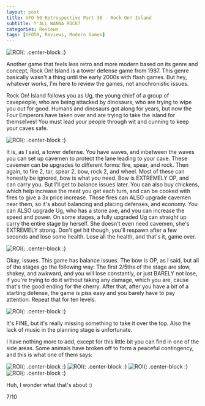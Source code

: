 ```yaml
---
layout: post
title: UFO 50 Retrospective Part 30 - Rock On! Island
subtitle: Y'ALL WANNA ROCK?
categories: Reviews
tags: [UFO50, Reviews, Modern Games]
---
```


![ROI](https://imgur.com/K7lXGZx.png){: .center-block :}

Another game that feels less retro and more modern based on its genre and concept, Rock On! Island is a tower defense game from 1987. This genre basically wasn't a thing until the early 2000s with flash games. But hey, whatever works, I'm here to review the games, not anochronistic issues.

Rock On! Island follows you as Ug, the young chief of a group of cavepeople, who are being attacked by dinosaurs, who are trying to wipe you out for good. Humans and dinosaurs got along for years, but now the Four Emperors have taken over and are trying to take the island for themselves! You must lead your people through wit and cunning to keep your caves safe.

![ROI](https://imgur.com/9bAeN31.png){: .center-block :}

It is, as I said, a tower defense. You have waves, and inbetween the waves you can set up cavemen to protect the lane leading to your cave. These cavemen can be upgrades to different forms: fire, spear, and rock. Then again, to fire 2, tar, spear 2, bow, rock 2, and wheel. Most of these can honestly be ignored, bow is what you need. Bow is EXTREMELY OP, and can carry you. But I'll get to balance issues later. You can also buy chickens, which help increase the meat you get each turn, and can be cooked with fires to give a 3x price increase. Those fires can ALSO upgrade cavemen near them, so it's about balancing and placing defenses, and economy. You can ALSO upgrade Ug, who has a stone axe, and you can increase the speed and power. On some stages, a fully upgraded Ug can straight up carry the entire stage by herself. She doesn't even need cavemen, she's EXTREMELY strong. Don't get hit though, you'll respawn after a few seconds and lose some health. Lose all the health, and that's it, game over.

![ROI](https://imgur.com/0N0KS19.png){: .center-block :}

Okay, issues. This game has balance issues. The bow is OP, as I said, but all of the stages go the following way: The first 2/5ths of the stage are slow, shakey, and awkward, and you will lose constantly, or just BARELY not lose, if you're trying to do it without taking any damage, which you are, cause that's the good ending for the cherry. After that, after you have a bit of a starting defense, the game is piss easy and you barely have to pay attention. Repeat that for ten levels.

![ROI](https://imgur.com/op4aRcQ.png){: .center-block :}


It's FINE, but it's really missing something to take it over the top. Also the lack of music in the planning stage is unfortunate.

I have nothing more to add, except for this little bit you can find in one of the side areas. Some animals have broken off to form a peaceful contingency, and this is what one of them says:

![ROI](https://imgur.com/9pdmQCq.png){: .center-block :}
![ROI](https://imgur.com/1p8Cg1Z.png){: .center-block :}
![ROI](https://imgur.com/c1u02tx.png){: .center-block :}
![ROI](https://imgur.com/bSOcV4X.png){: .center-block :}

Huh, I wonder what that's about :)

7/10

